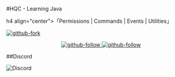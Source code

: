#HQC - Learning Java

h4 align="center">「Permissions | Commands | Events | Utilities」</h4>

<a href="https://github.com/Nathaniel-VFX/Discord.js-v14-Command-Handlers/fork">
   <img src="https://img.shields.io/badge/Fork-github-blueviolet?logo=githubactions&logoColor=white&style=for-the-badge" alt="github-fork">
</a>

<p align="center">

<a href="https://github.com/iPain69">
   <img src="https://img.shields.io/github/followers/iPain69?label=Follow&logo=github&style=social" alt="github-follow">
</a>

<a href="https://github.com/SmoocaL">
   <img src="https://img.shields.io/github/followers/SmoocaL?label=Follow&logo=github&style=social" alt="github-follow">
</a>

</p>

##Discord

<img src="https://discord.c99.nl/widget/theme-2/965368002721747015.png" alt="Discord"/>
